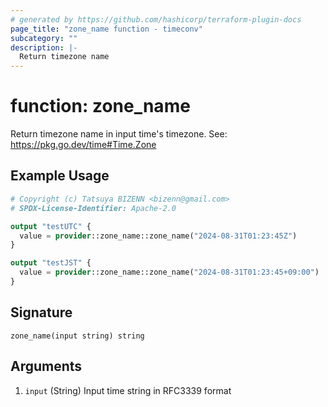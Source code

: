 ```yaml
---
# generated by https://github.com/hashicorp/terraform-plugin-docs
page_title: "zone_name function - timeconv"
subcategory: ""
description: |-
  Return timezone name
---
```


# function: zone_name

Return timezone name in input time's timezone.  See: https://pkg.go.dev/time#Time.Zone

## Example Usage

```terraform
# Copyright (c) Tatsuya BIZENN <bizenn@gmail.com>
# SPDX-License-Identifier: Apache-2.0

output "testUTC" {
  value = provider::zone_name::zone_name("2024-08-31T01:23:45Z")
}

output "testJST" {
  value = provider::zone_name::zone_name("2024-08-31T01:23:45+09:00")
}
```

## Signature

<!-- signature generated by tfplugindocs -->
```text
zone_name(input string) string
```

## Arguments

<!-- arguments generated by tfplugindocs -->
1. `input` (String) Input time string in RFC3339 format

